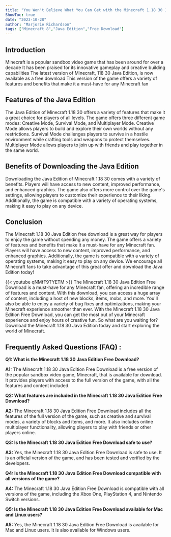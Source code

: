 ```yaml
---
title: "You Won't Believe What You Can Get with the Minecraft 1.18 30 Java Edition Free Download!"
ShowToc: true 
date: "2023-10-28"
author: "Marjorie Richardson" 
tags: ["Minecraft 8","Java Edition","Free Download"]
---
```

## Introduction

Minecraft is a popular sandbox video game that has been around for over a decade It has been praised for its innovative gameplay and creative building capabilities The latest version of Minecraft, 118 30 Java Edition, is now available as a free download This version of the game offers a variety of features and benefits that make it a must-have for any Minecraft fan

## Features of the Java Edition

The Java Edition of Minecraft 1.18 30 offers a variety of features that make it a great choice for players of all levels. The game offers three different game modes: Creative Mode, Survival Mode, and Multiplayer Mode. Creative Mode allows players to build and explore their own worlds without any restrictions. Survival Mode challenges players to survive in a hostile environment while crafting tools and weapons to protect themselves. Multiplayer Mode allows players to join up with friends and play together in the same world.

## Benefits of Downloading the Java Edition

Downloading the Java Edition of Minecraft 1.18 30 comes with a variety of benefits. Players will have access to new content, improved performance, and enhanced graphics. The game also offers more control over the game's settings, allowing players to customize their experience to their liking. Additionally, the game is compatible with a variety of operating systems, making it easy to play on any device.

## Conclusion

The Minecraft 1.18 30 Java Edition free download is a great way for players to enjoy the game without spending any money. The game offers a variety of features and benefits that make it a must-have for any Minecraft fan. Players will have access to new content, improved performance, and enhanced graphics. Additionally, the game is compatible with a variety of operating systems, making it easy to play on any device. We encourage all Minecraft fans to take advantage of this great offer and download the Java Edition today!

{{< youtube qNMfF9TYETM >}} 
The Minecraft 1.18 30 Java Edition Free Download is a must-have for any Minecraft fan, offering an incredible range of features and content. With this download, you can access a huge array of content, including a host of new blocks, items, mobs, and more. You'll also be able to enjoy a variety of bug fixes and optimizations, making your Minecraft experience smoother than ever. With the Minecraft 1.18 30 Java Edition Free Download, you can get the most out of your Minecraft experience and enjoy hours of creative fun. So what are you waiting for? Download the Minecraft 1.18 30 Java Edition today and start exploring the world of Minecraft.

## Frequently Asked Questions (FAQ) :
**Q1: What is the Minecraft 1.18 30 Java Edition Free Download?**

**A1:** The Minecraft 1.18 30 Java Edition Free Download is a free version of the popular sandbox video game, Minecraft, that is available for download. It provides players with access to the full version of the game, with all the features and content included.

**Q2: What features are included in the Minecraft 1.18 30 Java Edition Free Download?**

**A2:** The Minecraft 1.18 30 Java Edition Free Download includes all the features of the full version of the game, such as creative and survival modes, a variety of blocks and items, and more. It also includes online multiplayer functionality, allowing players to play with friends or other players online.

**Q3: Is the Minecraft 1.18 30 Java Edition Free Download safe to use?**

**A3:** Yes, the Minecraft 1.18 30 Java Edition Free Download is safe to use. It is an official version of the game, and has been tested and verified by the developers.

**Q4: Is the Minecraft 1.18 30 Java Edition Free Download compatible with all versions of the game?**

**A4:** The Minecraft 1.18 30 Java Edition Free Download is compatible with all versions of the game, including the Xbox One, PlayStation 4, and Nintendo Switch versions.

**Q5: Is the Minecraft 1.18 30 Java Edition Free Download available for Mac and Linux users?**

**A5:** Yes, the Minecraft 1.18 30 Java Edition Free Download is available for Mac and Linux users. It is also available for Windows users.



